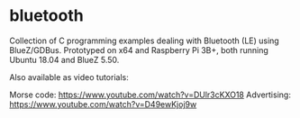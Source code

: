 # bluetooth

Collection of C programming examples dealing with Bluetooth (LE) using BlueZ/GDBus.
Prototyped on x64 and Raspberry Pi 3B+, both running Ubuntu 18.04 and BlueZ 5.50.

Also available as video tutorials:

Morse code: https://www.youtube.com/watch?v=DUlr3cKXO18
Advertising: https://www.youtube.com/watch?v=D49ewKjoj9w



